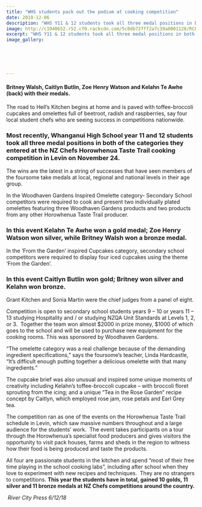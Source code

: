 ```yaml
---
title: "WHS students pack out the podium at cooking competition"
date: 2018-12-06
description: "WHS Y11 & 12 students took all three medal positions in both of the categories they entered at the NZ Chefs..."
image: http://c1940652.r52.cf0.rackcdn.com/5c0db72fff2a7c39a8001128/RCP-6-Dec-280-2018.jpg
excerpt: "WHS Y11 & 12 students took all three medal positions in both of the categories they entered at the NZ Chefs Horowhenua Taste Trail cooking competition in Levin on November 24."
image_gallery:
    
    
    
    
    
---
```


<h4>Britney Walsh, Caitlyn Butlin, Zoe Henry Watson and Kelahn Te Awhe (back) with their medals.</h4>
<p class="BasicParagraph">The road to Hell&rsquo;s Kitchen begins at home and is paved with toffee-broccoli cupcakes and omelettes full of beetroot, radish and raspberries, say four local student chefs who are seeing success in competitions nationwide.</p>
<h3 class="BasicParagraph">Most recently, Whanganui High School year 11 and 12 students took all three medal positions in both of the categories they entered at the NZ Chefs Horowhenua Taste Trail cooking competition in Levin on November 24.</h3>
<p class="BasicParagraph">The wins are the latest in a string of successes that have seen members of the foursome take medals at local, regional and national levels in their age group.</p>
<p class="BasicParagraph">In the Woodhaven Gardens Inspired Omelette category- Secondary School competitors were required to cook and present two individually plated omelettes featuring three Woodhaven Gardens products and two products from any other Horowhenua Taste Trail producer.</p>
<h3 class="BasicParagraph">In this event Kelahn Te Awhe won a gold medal; Zoe Henry Watson won silver, while Britney Walsh won a bronze medal.</h3>
<p class="BasicParagraph">In the &lsquo;From the Garden&rsquo; inspired Cupcakes category, secondary school competitors were required to display four iced cupcakes using the theme &lsquo;From the Garden&rsquo;.<strong> </strong></p>
<h3 class="BasicParagraph">In this event Caitlyn Butlin won gold; Britney won silver and Kelahn won bronze.&nbsp;</h3>
<p class="BasicParagraph">Grant Kitchen and Sonia Martin were the chief judges from a panel of eight.</p>
<p class="BasicParagraph">Competition is open to secondary school students years 9 &ndash; 10 or years 11 &ndash; 13 studying Hospitality and / or studying NZQA Unit Standards at Levels 1, 2, or 3.&nbsp; Together the team won almost $2000 in prize money, $1000 of which goes to the school and will be used to purchase new equipment for the cooking rooms. This was sponsored by Woodhaven Gardens.</p>
<p class="BasicParagraph">&ldquo;The omelette category was a real challenge because of the demanding ingredient specifications,&rdquo; says the foursome&rsquo;s teacher, Linda Hardcastle, &ldquo;It&rsquo;s difficult enough putting together a delicious omelette with that many ingredients.&rdquo;</p>
<p class="BasicParagraph">The cupcake brief was also unusual and inspired some unique moments of creativity including Kelahn&rsquo;s toffee-broccoli cupcake &ndash; with broccoli floret sprouting from the icing; and a unique &ldquo;Tea in the Rose Garden&rdquo; recipe concept by Caitlyn, which employed rose jam, rose petals and Earl Grey tea.&nbsp;&nbsp;</p>
<p class="BasicParagraph">The competition ran as one of the events on the Horowhenua Taste Trail schedule in Levin, which saw massive numbers throughout and a large audience for the students&rsquo; work.&nbsp; The event takes participants on a tour through the Horowhenua&rsquo;s specialist food producers and gives visitors the opportunity to visit pack houses, farms and sheds in the region to witness how their food is being produced and taste the products. &nbsp;</p>
<p class="BasicParagraph">All four are passionate students in the kitchen and spend &ldquo;most of their free time playing in the school cooking labs&rdquo;, including after school when they love to experiment with new recipes and techniques.&nbsp; They are no strangers to competitions. <strong>This year the students have in total, gained 10 golds, 11 silver and 11 bronze medals at NZ Chefs competitions around the country.</strong></p>
<p class="BasicParagraph"><em>&nbsp;River City Press 6/12/18</em></p>

